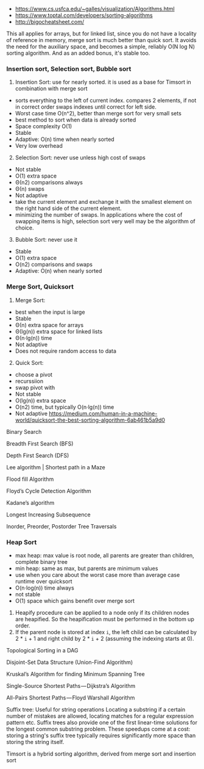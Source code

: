 - https://www.cs.usfca.edu/~galles/visualization/Algorithms.html
- https://www.toptal.com/developers/sorting-algorithms
- http://bigocheatsheet.com/

This all applies for arrays, but for linked list, since you do not have a locality of reference in memory, merge sort is much better than quick sort. It avoids the need for the auxiliary space, and becomes a simple, reliably O(N log N) sorting algorithm. And as an added bonus, it's stable too.

### Insertion sort, Selection sort, Bubble sort

1. Insertion Sort: use for nearly sorted. it is used as a base for Timsort in combination with merge sort
- sorts everything to the left of current index. compares 2 elements, if not in correct order swaps indexes until correct for left side.
- Worst case time O(n^2), better than merge sort for very small sets
- best method to sort when data is already sorted
- Space complexity O(1)
- Stable
- Adaptive: O(n) time when nearly sorted
- Very low overhead

2. Selection Sort: never use unless high cost of swaps
- Not stable
- O(1) extra space
- Θ(n2) comparisons always
- Θ(n) swaps
- Not adaptive
- take the current element and exchange it with the smallest element on the right hand side of the current element.
-  minimizing the number of swaps. In applications where the cost of swapping items is high, selection sort very well may be the algorithm of choice.

3. Bubble Sort: never use it
- Stable
- O(1) extra space
- O(n2) comparisons and swaps
- Adaptive: O(n) when nearly sorted

### Merge Sort, Quicksort

1. Merge Sort:
-  best when the input is large
- Stable
- Θ(n) extra space for arrays
- Θ(lg(n)) extra space for linked lists
- Θ(n·lg(n)) time
- Not adaptive
- Does not require random access to data

2. Quick Sort:
- choose a pivot
- recurssiion
- swap pivot with
- Not stable
- O(lg(n)) extra space
- O(n2) time, but typically O(n·lg(n)) time
- Not adaptive
https://medium.com/human-in-a-machine-world/quicksort-the-best-sorting-algorithm-6ab461b5a9d0


Binary Search

Breadth First Search (BFS)

Depth First Search (DFS)

Lee algorithm | Shortest path in a Maze

Flood fill Algorithm

Floyd’s Cycle Detection Algorithm

Kadane’s algorithm

Longest Increasing Subsequence

Inorder, Preorder, Postorder Tree Traversals

### Heap Sort
- max heap: max value is root node, all parents are greater than children, complete binary tree
- min heap: same as max, but parents are minimum values
- use when you care about the worst case more than average case runtime over quicksort
- O(n·log(n)) time always
- not stable
- O(1) space which gains benefit over merge sort

1. Heapify procedure can be applied to a node only if its children nodes are heapified. So the heapification must be performed in the bottom up order.
2. If the parent node is stored at index `i`, the left child can be calculated by 2 * `i` + 1 and right child by 2 * `i` + 2 (assuming the indexing starts at 0).

Topological Sorting in a DAG

Disjoint-Set Data Structure (Union-Find Algorithm)

Kruskal’s Algorithm for finding Minimum Spanning Tree

Single-Source Shortest Paths — Dijkstra’s Algorithm

All-Pairs Shortest Paths — Floyd Warshall Algorithm

Suffix tree: Useful for string operations
Locating a substring if a certain number of mistakes are allowed, locating matches for a regular expression pattern etc. Suffix trees also provide one of the first linear-time solutions for the longest common substring problem. These speedups come at a cost: storing a string's suffix tree typically requires significantly more space than storing the string itself.


Timsort is a hybrid sorting algorithm, derived from merge sort and insertion sort

